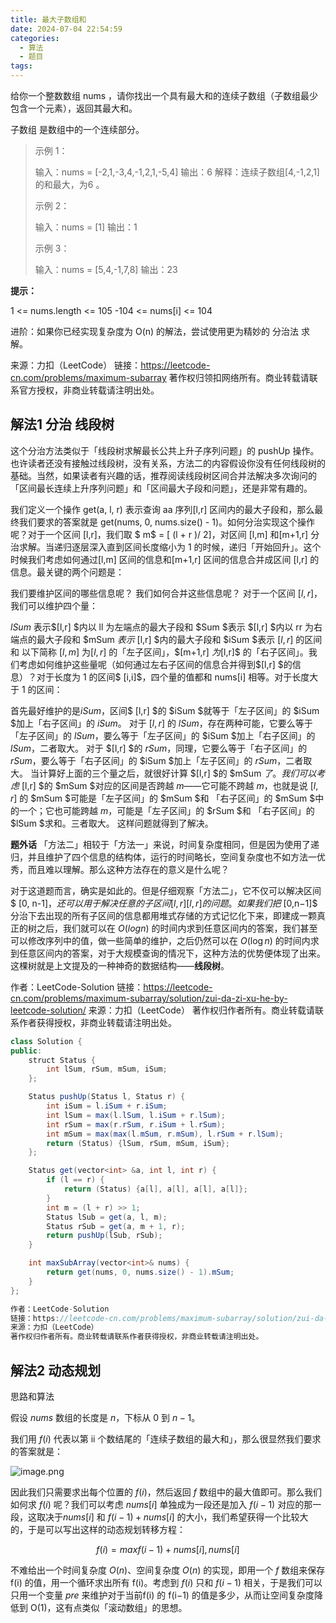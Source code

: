 ```yaml
---
title: 最大子数组和
date: 2024-07-04 22:54:59
categories:
  - 算法
  - 题目
tags:
---
```


给你一个整数数组 nums ，请你找出一个具有最大和的连续子数组（子数组最少包含一个元素），返回其最大和。

子数组 是数组中的一个连续部分。

> 示例 1：
>
> 输入：nums = [-2,1,-3,4,-1,2,1,-5,4]
> 输出：6
> 解释：连续子数组[4,-1,2,1] 的和最大，为6 。
>
>
> 示例 2：
>
> 输入：nums = [1]
> 输出：1
>
>
> 示例 3：
>
> 输入：nums = [5,4,-1,7,8]
> 输出：23
>

**提示：**

1 <= nums.length <= 105
-104 <= nums[i] <= 104


进阶：如果你已经实现复杂度为 O(n) 的解法，尝试使用更为精妙的 分治法 求解。

来源：力扣（LeetCode）
链接：https://leetcode-cn.com/problems/maximum-subarray
著作权归领扣网络所有。商业转载请联系官方授权，非商业转载请注明出处。


## 解法1 分治  线段树

这个分治方法类似于「线段树求解最长公共上升子序列问题」的 pushUp 操作。 也许读者还没有接触过线段树，没有关系，方法二的内容假设你没有任何线段树的基础。当然，如果读者有兴趣的话，推荐阅读线段树区间合并法解决多次询问的「区间最长连续上升序列问题」和「区间最大子段和问题」，还是非常有趣的。

我们定义一个操作 get(a, l, r) 表示查询 aa 序列[l,r] 区间内的最大子段和，那么最终我们要求的答案就是 get(nums, 0, nums.size() - 1)。如何分治实现这个操作呢？对于一个区间 [l,r]，我们取 $ m$ = [ (l + r )/ 2]，对区间 [l,m] 和[m+1,r] 分治求解。当递归逐层深入直到区间长度缩小为 1 的时候，递归「开始回升」。这个时候我们考虑如何通过[l,m] 区间的信息和[m+1,r] 区间的信息合并成区间 [l,r] 的信息。最关键的两个问题是：

我们要维护区间的哪些信息呢？
我们如何合并这些信息呢？
对于一个区间 $[l,r]$，我们可以维护四个量：

$lSum$ 表示$[l,r] $内以 ll 为左端点的最大子段和
$Sum $表示 $[l,r] $内以 rr 为右端点的最大子段和
$mSum $表示$ [l,r] $内的最大子段和
$iSum $表示 $[l,r]$ 的区间和
以下简称 $[l,m]$ 为$[l,r]$ 的「左子区间」，$[m+1,r] $为$[l,r]$ 的「右子区间」。我们考虑如何维护这些量呢（如何通过左右子区间的信息合并得到$[l,r] $的信息）？对于长度为 $1$ 的区间$ [i,i]$，四个量的值都和 nums[i] 相等。对于长度大于 1 的区间：

首先最好维护的是$iSum$，区间$ [l,r] $的 $iSum $就等于「左子区间」的 $iSum $加上「右子区间」的 $iSum$。
对于 $[l,r]$ 的 $lSum$，存在两种可能，它要么等于「左子区间」的 $lSum$，要么等于「左子区间」的 $iSum $加上「右子区间」的 $lSum$，二者取大。
对于 $[l,r] $的 $rSum$，同理，它要么等于「右子区间」的 $rSum$，要么等于「右子区间」的 $iSum $加上「左子区间」的 $rSum$，二者取大。
当计算好上面的三个量之后，就很好计算 $[l,r] $的 $mSum $了。我们可以考虑$ [l,r] $的 $mSum $对应的区间是否跨越 $m$——它可能不跨越 $m$，也就是说 $[l,r]$ 的 $mSum $可能是「左子区间」的 $mSum $和 「右子区间」的 $mSum $中的一个；它也可能跨越 $m$，可能是「左子区间」的 $rSum $和 「右子区间」的 $lSum $求和。三者取大。
这样问题就得到了解决。


**题外话**
「方法二」相较于「方法一」来说，时间复杂度相同，但是因为使用了递归，并且维护了四个信息的结构体，运行的时间略长，空间复杂度也不如方法一优秀，而且难以理解。那么这种方法存在的意义是什么呢？

对于这道题而言，确实是如此的。但是仔细观察「方法二」，它不仅可以解决区间$ [0, n-1$]，还可以用于解决任意的子区间 [l,r][l,r] 的问题。如果我们把$ [0,n−1]$ 分治下去出现的所有子区间的信息都用堆式存储的方式记忆化下来，即建成一颗真正的树之后，我们就可以在 $O(logn)$ 的时间内求到任意区间内的答案，我们甚至可以修改序列中的值，做一些简单的维护，之后仍然可以在 $O(\log n)$ 的时间内求到任意区间内的答案，对于大规模查询的情况下，这种方法的优势便体现了出来。这棵树就是上文提及的一种神奇的数据结构——**线段树**。

作者：LeetCode-Solution
链接：https://leetcode-cn.com/problems/maximum-subarray/solution/zui-da-zi-xu-he-by-leetcode-solution/
来源：力扣（LeetCode）
著作权归作者所有。商业转载请联系作者获得授权，非商业转载请注明出处。

```java
class Solution {
public:
    struct Status {
        int lSum, rSum, mSum, iSum;
    };

    Status pushUp(Status l, Status r) {
        int iSum = l.iSum + r.iSum;
        int lSum = max(l.lSum, l.iSum + r.lSum);
        int rSum = max(r.rSum, r.iSum + l.rSum);
        int mSum = max(max(l.mSum, r.mSum), l.rSum + r.lSum);
        return (Status) {lSum, rSum, mSum, iSum};
    };

    Status get(vector<int> &a, int l, int r) {
        if (l == r) {
            return (Status) {a[l], a[l], a[l], a[l]};
        }
        int m = (l + r) >> 1;
        Status lSub = get(a, l, m);
        Status rSub = get(a, m + 1, r);
        return pushUp(lSub, rSub);
    }

    int maxSubArray(vector<int>& nums) {
        return get(nums, 0, nums.size() - 1).mSum;
    }
};

作者：LeetCode-Solution
链接：https://leetcode-cn.com/problems/maximum-subarray/solution/zui-da-zi-xu-he-by-leetcode-solution/
来源：力扣（LeetCode）
著作权归作者所有。商业转载请联系作者获得授权，非商业转载请注明出处。
```


## 解法2 动态规划

思路和算法

假设 $nums$ 数组的长度是 $n$，下标从 $0$ 到 $n-1$。

我们用 $f(i)$ 代表以第 ii 个数结尾的「连续子数组的最大和」，那么很显然我们要求的答案就是：

![image.png](./img/最大子数组和.png)

因此我们只需要求出每个位置的 $f(i)$，然后返回 $f$ 数组中的最大值即可。那么我们如何求 $f(i)$ 呢？我们可以考虑 $nums[i]$ 单独成为一段还是加入 $f(i−1)$ 对应的那一段，这取决于$nums[i]$ 和 $f(i-1) + nums[i]$ 的大小，我们希望获得一个比较大的，于是可以写出这样的动态规划转移方程：  

$$
f(i)=max{f(i−1)+nums[i],nums[i]}
$$


不难给出一个时间复杂度 $O(n)$、空间复杂度 $O(n)$ 的实现，即用一个 $f$ 数组来保存 f(i) 的值，用一个循环求出所有 f(i)。考虑到 $f(i)$ 只和 $f(i−1)$ 相关，于是我们可以只用一个变量 $pre$ 来维护对于当前f(i) 的 f(i−1) 的值是多少，从而让空间复杂度降低到 O(1)，这有点类似「滚动数组」的思想。